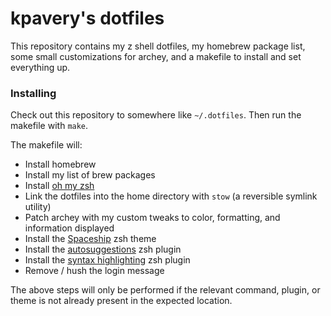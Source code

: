 # kpavery's dotfiles

This repository contains my z shell dotfiles, my homebrew package list, some small customizations for archey, and a makefile to install and set everything up.

### Installing

Check out this repository to somewhere like `~/.dotfiles`. Then run the makefile with `make`.

The makefile will:
- Install homebrew
- Install my list of brew packages
- Install [oh my zsh](https://github.com/robbyrussell/oh-my-zsh)
- Link the dotfiles into the home directory with `stow` (a reversible symlink utility)
- Patch archey with my custom tweaks to color, formatting, and information displayed
- Install the [Spaceship](https://github.com/denysdovhan/spaceship-prompt) zsh theme
- Install the [autosuggestions](https://github.com/zsh-users/zsh-autosuggestions) zsh plugin
- Install the [syntax highlighting](https://github.com/zsh-users/zsh-syntax-highlighting) zsh plugin
- Remove / hush the login message

The above steps will only be performed if the relevant command, plugin, or theme is not already present in the expected location.
